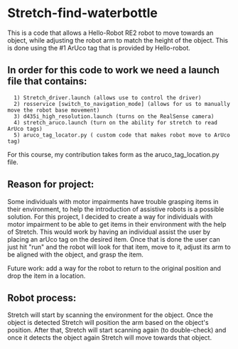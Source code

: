 # Stretch-find-waterbottle

This is a code that allows a Hello-Robot RE2 robot to move towards an object, while adjusting the robot arm to match the height of the object. This is done using the #1 ArUco tag that is provided by Hello-robot.


## In order for this code to work we need a launch file that contains:
```
  1) Stretch_driver.launch (allows use to control the driver)
  2) rosservice [switch_to_navigation_mode] (allows for us to manually move the robot base movement)
  3) d435i_high_resolution.launch (turns on the RealSense camera)
  4) stretch_aruco.launch (turn on the ability for stretch to read ArUco tags)
  5) aruco_tag_locator.py ( custom code that makes robot move to ArUco tag)
```
For this course, my contribution takes form as the aruco_tag_location.py file.

## Reason for project:
Some individuals with motor impairments have trouble grasping items in their environment, to help the introduction of assistive robots is a possible solution. For this project, I decided to create a way for individuals with motor impairment to be able to get items in their environment with the help of Stretch. This would work by having an individual assist the user by placing an arUco tag on the desired item. Once that is done the user can just hit "run" and the robot will look for that item, move to it, adjust its arm to be aligned with the object, and grasp the item.

Future work: add a way for the robot to return to the original position and drop the item in a location.

## Robot process:
Stretch will start by scanning the environment for the object. Once the object is detected Stretch will position the arm based on the object's position. After that, Stretch will start scanning again (to double-check) and once it detects the object again Stretch will move towards that object.
